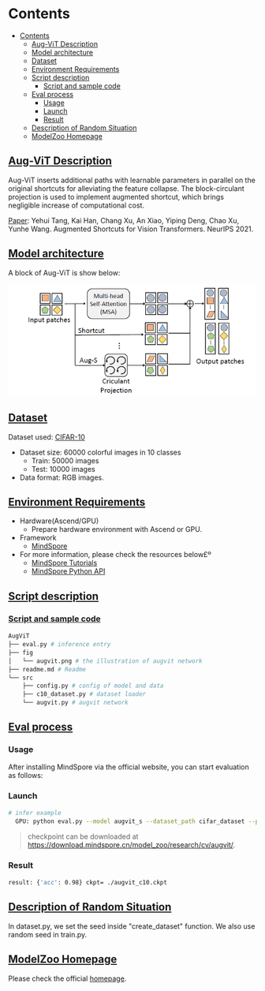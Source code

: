 # Contents

- [Contents](#contents)
    - [Aug-ViT Description](#aug-vit-description)
    - [Model architecture](#model-architecture)
    - [Dataset](#dataset)
    - [Environment Requirements](#environment-requirements)
    - [Script description](#script-description)
        - [Script and sample code](#script-and-sample-code)
    - [Eval process](#eval-process)
        - [Usage](#usage)
        - [Launch](#launch)
        - [Result](#result)
    - [Description of Random Situation](#description-of-random-situation)
    - [ModelZoo Homepage](#modelzoo-homepage)

## [Aug-ViT Description](#contents)

Aug-ViT inserts additional paths with learnable parameters in parallel on the original shortcuts for alleviating the feature collapse. The block-circulant projection is used to implement augmented shortcut, which brings negligible increase of computational cost.

[Paper](https://arxiv.org/abs/2106.15941): Yehui Tang, Kai Han, Chang Xu, An Xiao, Yiping Deng, Chao Xu, Yunhe Wang. Augmented Shortcuts for Vision Transformers. NeurIPS 2021.

## [Model architecture](#contents)

A block of Aug-ViT is show below:

![image-20211026160438718](./fig/augvit.png)

## [Dataset](#contents)

Dataset used: [CIFAR-10](https://www.cs.toronto.edu/~kriz/cifar.html)

- Dataset size: 60000 colorful images in 10 classes
    - Train: 50000 images
    - Test: 10000 images
- Data format: RGB images.

## [Environment Requirements](#contents)

- Hardware(Ascend/GPU)
    - Prepare hardware environment with Ascend or GPU.
- Framework
    - [MindSpore](https://www.mindspore.cn/install/en)
- For more information, please check the resources below£º
    - [MindSpore Tutorials](https://www.mindspore.cn/tutorials/en/master/index.html)
    - [MindSpore Python API](https://www.mindspore.cn/docs/en/master/index.html)

## [Script description](#contents)

### [Script and sample code](#contents)

```bash
AugViT
├── eval.py # inference entry
├── fig
│   └── augvit.png # the illustration of augvit network
├── readme.md # Readme
└── src
    ├── config.py # config of model and data
    ├── c10_dataset.py # dataset loader
    └── augvit.py # augvit network
```

## [Eval process](#contents)

### Usage

After installing MindSpore via the official website, you can start evaluation as follows:

### Launch

```bash
# infer example
  GPU: python eval.py --model augvit_s --dataset_path cifar_dataset --platform GPU --checkpoint_path [CHECKPOINT_PATH]
```

> checkpoint can be downloaded at https://download.mindspore.cn/model_zoo/research/cv/augvit/.

### Result

```bash
result: {'acc': 0.98} ckpt= ./augvit_c10.ckpt
```

## [Description of Random Situation](#contents)

In dataset.py, we set the seed inside "create_dataset" function. We also use random seed in train.py.

## [ModelZoo Homepage](#contents)

Please check the official [homepage](https://gitee.com/mindspore/models).
